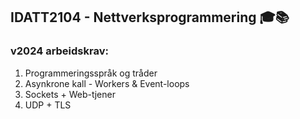  
## IDATT2104 - Nettverksprogrammering 🎓📚
### v2024 arbeidskrav:

1. Programmeringsspråk og tråder
2. Asynkrone kall - Workers & Event-loops
3. Sockets + Web-tjener
4. UDP + TLS
